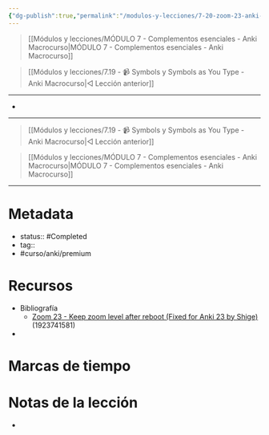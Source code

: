 ```yaml
---
{"dg-publish":true,"permalink":"/modulos-y-lecciones/7-20-zoom-23-anki-macrocurso/","noteIcon":"","updated":"2024-05-21T22:14:06.152+02:00"}
---
```



> [[Módulos y lecciones/MÓDULO 7 - Complementos esenciales - Anki Macrocurso\|MÓDULO 7 - Complementos esenciales - Anki Macrocurso]]

> [[Módulos y lecciones/7.19 - 📹 Symbols y Symbols as You Type - Anki Macrocurso\|◁ Lección anterior]]

---

- 



---

> [[Módulos y lecciones/7.19 - 📹 Symbols y Symbols as You Type - Anki Macrocurso\|◁ Lección anterior]]

> [[Módulos y lecciones/MÓDULO 7 - Complementos esenciales - Anki Macrocurso\|MÓDULO 7 - Complementos esenciales - Anki Macrocurso]]

---

# Metadata
- status:: #Completed 
- tag:: 
- #curso/anki/premium  

# Recursos
- Bibliografía
	- [Zoom 23 - Keep zoom level after reboot (Fixed for Anki 23 by Shige)](https://ankiweb.net/shared/info/1923741581) (1923741581)
- 

# Marcas de tiempo


# Notas de la lección
- 